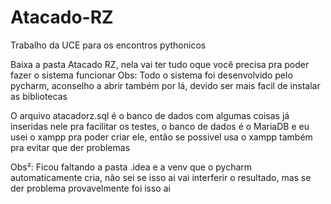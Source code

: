 # Atacado-RZ
Trabalho da UCE para os encontros pythonicos

Baixa a pasta Atacado RZ, nela vai ter tudo oque você precisa pra poder fazer o sistema funcionar
  Obs: Todo o sistema foi desenvolvido pelo pycharm, aconselho a abrir também por lá, devido ser mais facil de instalar as bibliotecas

O arquivo atacadorz.sql é o banco de dados com algumas coisas já inseridas nele pra facilitar os testes, o banco de dados é o MariaDB e eu usei o xampp pra poder criar ele, então se possivel usa o xampp também pra evitar que der problemas

Obs²: Ficou faltando a pasta .idea e a venv que o pycharm automaticamente cria, não sei se isso ai vai interferir o resultado, mas se der problema provavelmente foi isso ai 
